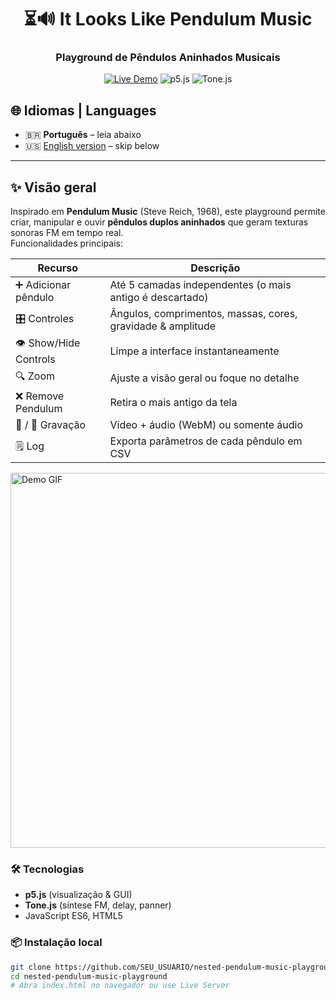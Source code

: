 <div align="center">

# ⏳🔊 It Looks Like Pendulum Music  
### Playground de Pêndulos Aninhados Musicais

[![Live Demo]([https://img.shields.io/badge/demo-click_here-brightgreen?style=for-the-badge&logo=github)](https://SEU_USUARIO.github.io/nested-pendulum-music-playground/](https://editor.p5js.org/ieysimurra/full/t3md26c1C))
![p5.js]([https://img.shields.io/badge/p5.js-%E2%9D%A4-red?style=for-the-badge](https://editor.p5js.org/))
![Tone.js]([https://img.shields.io/badge/Tone.js-%E2%99%AB-blueviolet?style=for-the-badge](https://tonejs.github.io/))

</div>

## 🌐 Idiomas | Languages
* 🇧🇷 **Português** – leia abaixo  
* 🇺🇸 [English version](#english-version) – skip below

---

## ✨ Visão geral
Inspirado em <strong>Pendulum Music</strong> (Steve Reich, 1968), este playground permite criar, manipular e ouvir **pêndulos duplos aninhados** que geram texturas sonoras FM em tempo real.  
Funcionalidades principais:

| Recurso | Descrição |
|---------|-----------|
| ➕ Adicionar pêndulo | Até 5 camadas independentes (o mais antigo é descartado) |
| 🎛 Controles | Ângulos, comprimentos, massas, cores, gravidade & amplitude |
| 👁 Show/Hide Controls | Limpe a interface instantaneamente |
| 🔍 Zoom | Ajuste a visão geral ou foque no detalhe |
| ❌ Remove Pendulum | Retira o mais antigo da tela |
| 🎥 / 🎤 Gravação | Video + áudio (WebM) ou somente áudio |
| 🗒 Log | Exporta parâmetros de cada pêndulo em CSV |

<img src="assets/demo.gif" alt="Demo GIF" width="600">

### 🛠 Tecnologias
* **p5.js** (visualização & GUI)  
* **Tone.js** (síntese FM, delay, panner)  
* JavaScript ES6, HTML5

### 📦 Instalação local
```bash
git clone https://github.com/SEU_USUARIO/nested-pendulum-music-playground.git
cd nested-pendulum-music-playground
# Abra index.html no navegador ou use Live Server
